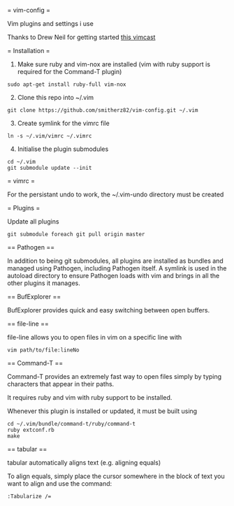 = vim-config =

Vim plugins and settings i use

Thanks to Drew Neil for getting started [this vimcast]((http://vimcasts.org/episodes/synchronizing-plugins-with-git-submodules-and-pathogen))

= Installation =

1. Make sure ruby and vim-nox are installed (vim with ruby support is required for the Command-T plugin)

```
sudo apt-get install ruby-full vim-nox
```

2. Clone this repo into ~/.vim

```
git clone https://github.com/smitherz82/vim-config.git ~/.vim
```

3. Create symlink for the vimrc file

```
ln -s ~/.vim/vimrc ~/.vimrc
```

4. Initialise the plugin submodules

```
cd ~/.vim
git submodule update --init
```

= vimrc =

For the persistant undo to work, the ~/.vim-undo directory must be created

= Plugins =

Update all plugins

```
git submodule foreach git pull origin master
```

== Pathogen ==

In addition to being git submodules, all plugins are installed as bundles and managed using Pathogen, including Pathogen itself. A symlink is used in the autoload directory to ensure Pathogen loads with vim and brings in all the other plugins it manages.

== BufExplorer ==

BufExplorer provides quick and easy switching between open buffers.

== file-line ==

file-line allows you to open files in vim on a specific line with

```
vim path/to/file:lineNo
```

== Command-T ==

Command-T provides an extremely fast way to open files simply by typing characters that appear in their paths.

It requires ruby and vim with ruby support to be installed.

Whenever this plugin is installed or updated, it must be built using

```
cd ~/.vim/bundle/command-t/ruby/command-t
ruby extconf.rb
make
```

== tabular ==

tabular automatically aligns text (e.g. aligning equals)

To align equals, simply place the cursor somewhere in the block of text you want to align and use the command:

```
:Tabularize /=
```
